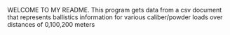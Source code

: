 WELCOME TO MY README. This program gets data from a csv document that represents ballistics information for various caliber/powder loads over distances of 0,100,200 meters
